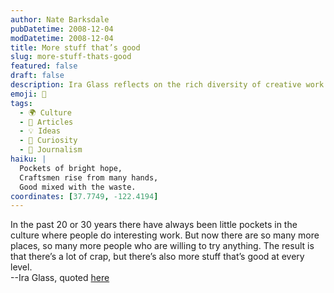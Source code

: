 ```yaml
---
author: Nate Barksdale
pubDatetime: 2008-12-04
modDatetime: 2008-12-04
title: More stuff that’s good
slug: more-stuff-thats-good
featured: false
draft: false
description: Ira Glass reflects on the rich diversity of creative work in today's culture.
emoji: 🎨
tags:
  - 🌍 Culture
  - 📖 Articles
  - 💡 Ideas
  - 🤔 Curiosity
  - 📝 Journalism
haiku: |
  Pockets of bright hope,  
  Craftsmen rise from many hands,  
  Good mixed with the waste.
coordinates: [37.7749, -122.4194]
---
```


In the past 20 or 30 years there have always been little pockets in the culture where people do interesting work. But now there are so many more places, so many more people who are willing to try anything. The result is that there’s a lot of crap, but there’s also more stuff that’s good at every level.  
--Ira Glass, quoted [here](http://web.archive.org/web/20150908075202/http://moreintelligentlife.com/story/age-mass-intelligence)
